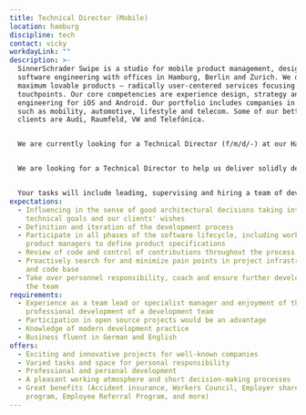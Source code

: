 ```yaml
---
title: Technical Director (Mobile)
location: hamburg
discipline: tech
contact: vicky
workdayLink: ""
description: >-
  SinnerSchrader Swipe is a studio for mobile product management, design and
  software engineering with offices in Hamburg, Berlin and Zurich. We develop
  maximum lovable products – radically user-centered services focusing on mobile
  touchpoints. Our core competencies are experience design, strategy and mobile
  engineering for iOS and Android. Our portfolio includes companies in sectors
  such as mobility, automotive, lifestyle and telecom. Some of our better known
  clients are Audi, Raumfeld, VW and Telefónica.


  We are currently looking for a Technical Director (f/m/d/-) at our Hamburg office.


  We are looking for a Technical Director to help us deliver solidly developed, transforming products to our clients. This role requires close collaboration with the other Product & Client Management Directors and Product Design Directors from day-to-day project management to product delivery.


  Your tasks will include leading, supervising and hiring a team of developers. Within our Scrum project teams you will lead your team to success and you are responsible for its productivity and satisfaction. You will also contribute to technical decisions and a high-ranking management of the technical team in Hamburg.
expectations:
  - Influencing in the sense of good architectural decisions taking into account
    technical goals and our clients' wishes
  - Definition and iteration of the development process
  - Participate in all phases of the software lifecycle, including working with
    product managers to define product specifications
  - Review of code and control of contributions throughout the process
  - Proactively search for and minimize pain points in project infrastructure
    and code base
  - Take over personnel responsibility, coach and ensure further development of
    the team
requirements:
  - Experience as a team lead or specialist manager and enjoyment of the
    professional development of a development team
  - Participation in open source projects would be an advantage
  - Knowledge of modern development practice
  - Business fluent in German and English
offers:
  - Exciting and innovative projects for well-known companies
  - Varied tasks and space for personal responsibility
  - Professional and personal development
  - A pleasant working atmosphere and short decision-making processes
  - Great benefits (Accident insurance, Workers Council, Employer share purchase
    program, Employee Referral Program, and more)
---
```

